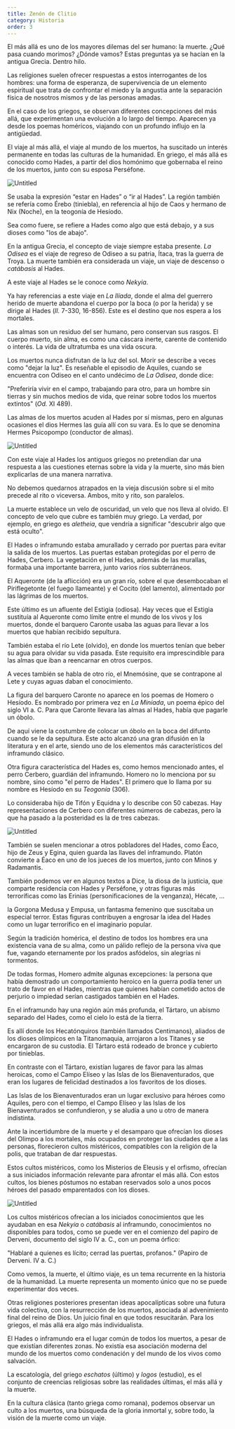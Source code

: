 ```yaml
---
title: Zenón de Clitio
category: Historia
order: 3
---
```


El más allá es uno de los mayores dilemas del ser humano: la muerte. ¿Qué pasa cuando morimos? ¿Dónde vamos? Estas preguntas ya se hacían en la antigua Grecia. Dentro hilo.

Las religiones suelen ofrecer respuestas a estos interrogantes de los hombres: una forma de esperanza, de supervivencia de un elemento espiritual que trata de confrontar el miedo y la angustia ante la separación física de nosotros mismos y de las personas amadas. 

En el caso de los griegos, se observan diferentes concepciones del más allá, que experimentan una evolución a lo largo del tiempo. Aparecen ya desde los poemas homéricos, viajando con un profundo influjo en la antigüedad.

El viaje al más allá, el viaje al mundo de los muertos, ha suscitado un interés permanente en todas las culturas de la humanidad. En griego, el más allá es conocido como Hades, a partir del dios homónimo que gobernaba el reino de los muertos, junto con su esposa Perséfone. 

![Untitled]({{site.baseurl}}/images/masalla/image.png)

Se usaba la expresión “estar en Hades” o “ir al Hades”. La región también se refería como Érebo (tiniebla), en referencia al hijo de Caos y hermano de Nix (Noche), en la teogonía de Hesíodo.

Sea como fuere, se refiere a Hades como algo que está debajo, y a sus dioses como "los de abajo". 

En la antigua Grecia, el concepto de viaje siempre estaba presente. *La Odisea* es el viaje de regreso de Odiseo a su patria, Ítaca, tras la guerra de Troya. La muerte también era considerada un viaje, un viaje de descenso o *catábasis* al Hades.

A este viaje al Hades se le conoce como *Nekyia*.

Ya hay referencias a este viaje en *La Ilíada*, donde el alma del guerrero herido de muerte abandona el cuerpo por la boca (o por la herida) y se dirige al Hades (*Il.* 7-330, 16-856). Este es el destino que nos espera a los mortales. 

Las almas son un residuo del ser humano, pero conservan sus rasgos. El cuerpo muerto, sin alma, es como una cáscara inerte, carente de contenido o interés. La vida de ultratumba es una vida oscura.

Los muertos nunca disfrutan de la luz del sol. Morir se describe a veces como "dejar la luz". Es reseñable el episodio de Aquiles, cuando se encuentra con Odiseo en el canto undécimo de *La Odisea*, donde dice:

"Preferiría vivir en el campo, trabajando para otro, para un hombre sin tierras y sin muchos medios de vida, que reinar sobre todos los muertos extintos" (*Od.* XI 489).

Las almas de los muertos acuden al Hades por sí mismas, pero en algunas ocasiones el dios Hermes las guía allí con su vara. Es lo que se denomina Hermes Psicopompo (conductor de almas). 

![Untitled]({{site.baseurl}}/images/masalla/image%201.png)

Con este viaje al Hades los antiguos griegos no pretendían dar una respuesta a las cuestiones eternas sobre la vida y la muerte, sino más bien explicarlas de una manera narrativa.

No debemos quedarnos atrapados en la vieja discusión sobre si el mito precede al rito o viceversa. Ambos, mito y rito, son paralelos.

La muerte establece un velo de oscuridad, un velo que nos lleva al olvido. El concepto de velo que cubre es también muy griego. La verdad, por ejemplo, en griego es *aletheia*, que vendría a significar "descubrir algo que está oculto".

El Hades o inframundo estaba amurallado y cerrado por puertas para evitar la salida de los muertos. Las puertas estaban protegidas por el perro de Hades, Cerbero. La vegetación en el Hades, además de las murallas, formaba una importante barrera, junto varios ríos subterráneos. 

El Aqueronte (de la aflicción) era un gran río, sobre el que desembocaban el Piriflegetonte (el fuego llameante) y el Cocito (del lamento), alimentado por las lágrimas de los muertos. 

Este último es un afluente del Estigia (odiosa). Hay veces que el Estigia sustituía al Aqueronte como límite entre el mundo de los vivos y los muertos, donde el barquero Caronte usaba las aguas para llevar a los muertos que habían recibido sepultura. 

También estaba el río Lete (olvido), en donde los muertos tenían que beber su agua para olvidar su vida pasada. Este requisito era imprescindible para las almas que iban a reencarnar en otros cuerpos.

A veces también se habla de otro río, el Mnemósine, que se contrapone al Lete y cuyas aguas daban el conocimiento.

La figura del barquero Caronte no aparece en los poemas de Homero o Hesíodo. Es nombrado por primera vez en *La Miníada*, un poema épico del siglo VI a. C. Para que Caronte llevara las almas al Hades, había que pagarle un óbolo.

De aquí viene la costumbre de colocar un óbolo en la boca del difunto cuando se le da sepultura. Este acto alcanzó una gran difusión en la literatura y en el arte, siendo uno de los elementos más característicos del inframundo clásico.

Otra figura característica del Hades es, como hemos mencionado antes, el perro Cerbero, guardián del inframundo. Homero no lo menciona por su nombre, sino como "el perro de Hades". El primero que lo llama por su nombre es Hesíodo en su *Teogonía* (306).

Lo consideraba hijo de Tifón y Equidna y lo describe con 50 cabezas. Hay representaciones de Cerbero con diferentes números de cabezas, pero la que ha pasado a la posteridad es la de tres cabezas. 

![Untitled]({{site.baseurl}}/images/masalla/image%202.png)

También se suelen mencionar a otros pobladores del Hades, como Éaco, hijo de Zeus y Egina, quien guarda las llaves del inframundo. Platón convierte a Éaco en uno de los jueces de los muertos, junto con Minos y Radamantis. 

También podemos ver en algunos textos a Dice, la diosa de la justicia, que comparte residencia con Hades y Perséfone, y otras figuras más terroríficas como las Erinias (personificaciones de la venganza), Hécate, …

la Gorgona Medusa y Empusa, un fantasma femenino que suscitaba un especial terror. Estas figuras contribuyen a engrosar la idea del Hades como un lugar terrorífico en el imaginario popular.

Según la tradición homérica, el destino de todos los hombres era una existencia vana de su alma, como un pálido reflejo de la persona viva que fue, vagando eternamente por los prados asfódelos, sin alegrías ni tormentos.

De todas formas, Homero admite algunas excepciones: la persona que había demostrado un comportamiento heroico en la guerra podía tener un trato de favor en el Hades, mientras que quienes habían cometido actos de perjurio o impiedad serían castigados también en el Hades.

En el inframundo hay una región aún más profunda, el Tártaro, un abismo separado del Hades, como el cielo lo está de la tierra.

Es allí donde los Hecatónquiros (también llamados Centimanos), aliados de los dioses olímpicos en la Titanomaquia, arrojaron a los Titanes y se encargaron de su custodia. El Tártaro está rodeado de bronce y cubierto por tinieblas.

En contraste con el Tártaro, existían lugares de favor para las almas heroicas, como el Campo Elíseo y las Islas de los Bienaventurados, que eran los lugares de felicidad destinados a los favoritos de los dioses. 

Las Islas de los Bienaventurados eran un lugar exclusivo para héroes como Aquiles, pero con el tiempo, el Campo Elíseo y las Islas de los Bienaventurados se confundieron, y se aludía a uno u otro de manera indistinta.

Ante la incertidumbre de la muerte y el desamparo que ofrecían los dioses del Olimpo a los mortales, más ocupados en proteger las ciudades que a las personas, florecieron cultos mistéricos, compatibles con la religión de la polis, que trataban de dar respuestas.

Estos cultos mistéricos, como los Misterios de Eleusis y el orfismo, ofrecían a sus iniciados información relevante para afrontar el más allá. Con estos cultos, los bienes póstumos no estaban reservados solo a unos pocos héroes del pasado emparentados con los dioses. 

![Untitled]({{site.baseurl}}/images/masalla/image%203.png)

Los cultos mistéricos ofrecían a los iniciados conocimientos que les ayudaban en esa *Nekyia* o *catábasis* al inframundo, conocimientos no disponibles para todos, como se puede ver en el comienzo del papiro de Derveni, documento del siglo IV a. C., con un poema órfico:

"Hablaré a quienes es lícito; cerrad las puertas, profanos."
(Papiro de Derveni. IV a. C.)

Como vemos, la muerte, el último viaje, es un tema recurrente en la historia de la humanidad. La muerte representa un momento único que no se puede experimentar dos veces. 

Otras religiones posteriores presentan ideas apocalípticas sobre una futura vida colectiva, con la resurrección de los muertos, asociada al advenimiento final del reino de Dios. Un juicio final en que todos resucitarán. Para los griegos, el más allá era algo más individualista. 

El Hades o inframundo era el lugar común de todos los muertos, a pesar de que existían diferentes zonas. No existía esa asociación moderna del mundo de los muertos como condenación y del mundo de los vivos como salvación.

La escatología, del griego *eschatos* (último) y *logos* (estudio), es el conjunto de creencias religiosas sobre las realidades últimas, el más allá y la muerte.

En la cultura clásica (tanto griega como romana), podemos observar un culto a los muertos, una búsqueda de la gloria inmortal y, sobre todo, la visión de la muerte como un viaje.